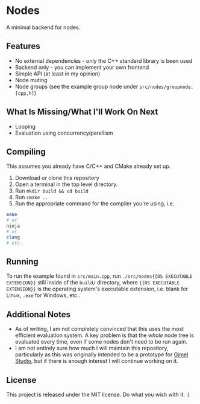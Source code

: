 # Nodes

A minimal backend for nodes.

## Features

- No external dependencies - only the C++ standard library is been used
- Backend only - you can implement your own frontend
- Simple API (at least in my opinion)
- Node muting
- Node groups (see the example group node under `src/nodes/groupnode.[cpp,h]`)

## What Is Missing/What I'll Work On Next

- Looping
- Evaluation using concurrency/parellism

## Compiling

This assumes you already have C/C++ and CMake already set up.

1. Download or clone this repository
2. Open a terminal in the top level directory.
3. Run `mkdir build && cd build`
4. Run `cmake ..`
5. Run the appropriate command for the compiler you're using, i.e.
```bash
make
# or
ninja
# or
clang
# etc.
```

## Running

To run the example found in `src/main.cpp`, run `./src/nodes{{OS EXECUTABLE EXTENSION}}` still inside of the `build/` directory, where `{{OS EXECUTABLE EXTENSION}}` is the operating system's executable extension, i.e. blank for Linux, `.exe` for Windows, etc..

## Additional Notes

- As of writing, I am not completely convinced that this uses the most efficient evaluation system. A key problem is that the *whole* node tree is evaluated every time, even if some nodes don't need to be run again.
- I am not entirely sure how much I will maintain this repository, particularly as this was originally intended to be a prototype for [Gimel Studio](https://gimelstudio.github.io), but if there is enough interest I will continue working on it.

## License

This project is released under the MIT license. Do what you wish with it. :)
